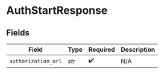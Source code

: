 # AuthStartResponse


## Fields

| Field               | Type                | Required            | Description         |
| ------------------- | ------------------- | ------------------- | ------------------- |
| `authorization_url` | *str*               | :heavy_check_mark:  | N/A                 |